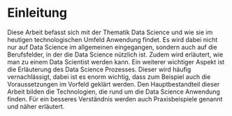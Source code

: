 # Einleitung

Diese Arbeit befasst sich mit der Thematik Data Science und wie sie im heutigen technologischen Umfeld Anwendung findet. Es wird dabei nicht nur auf Data Science im allgemeinen eingegangen, sondern auch auf die Berufsfelder, in der die Data Science nützlich ist. Zudem wird erläutert, wie man zu einem Data Scientist werden kann. 
Ein weiterer wichtiger Aspekt ist die Erläuterung des Data Science Prozesses. Dieser wird häufig vernachlässigt, dabei ist es enorm wichtig, dass zum Beispiel auch die Voraussetzungen im Vorfeld geklärt werden. 
Den Hauptbestandteil dieser Arbeit bilden die Technologien, die rund um die Data Science Anwendung finden. Für ein besseres Verständnis werden auch Praxisbeispiele genannt und näher erläutert. 
